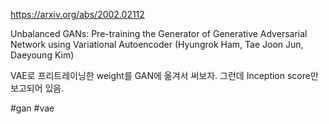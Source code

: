 https://arxiv.org/abs/2002.02112

Unbalanced GANs: Pre-training the Generator of Generative Adversarial Network using Variational Autoencoder (Hyungrok Ham, Tae Joon Jun, Daeyoung Kim)

VAE로 프리트레이닝한 weight를 GAN에 옮겨서 써보자. 그런데 Inception score만 보고되어 있음.

#gan #vae